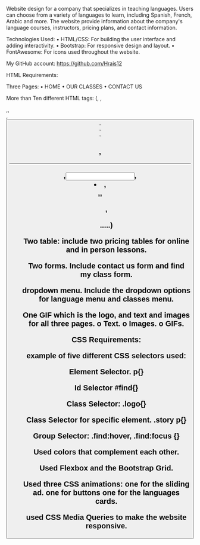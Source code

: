 Website design for a company that specializes in teaching languages.
Users can choose from a variety of languages to learn, including Spanish, French, Arabic and more.
The website provide information about the company's language courses, instructors, pricing plans, and contact information.

Technologies Used:
•	HTML/CSS: For building the user interface and adding interactivity.
•	Bootstrap: For responsive design and layout.
•	FontAwesome: For icons used throughout the website.

My GitHub account: https://github.com/Hrais12

HTML Requirements:

Three Pages:
•	HOME
•	OUR CLASSES
•	CONTACT US

More than Ten different HTML tags:
(<a>, <area>,<aside>,<body>,<br/>,<button>,<div>,<footer>,<h1>,<hr>
<img>,<input>,<li>,<nav>,<span>,<ul>,<p>.....)

Two table:
 include two pricing tables for online and in person lessons.


Two forms.
Include contact us form and find my class form.

dropdown menu.
Include the dropdown options for language menu and classes menu.

One GIF which is the logo, and text and images for all three pages.
o	Text.
o	Images.
o	GIFs.



CSS Requirements:

example of five different CSS selectors used:

Element Selector. p{}

Id Selector #find{}

Class Selector:    .logo{}

Class Selector for specific element.  .story p{}

Group Selector:  .find:hover, .find:focus {}


Used colors that complement each other.


Used Flexbox and the Bootstrap Grid.

Used three CSS animations:
one for the sliding ad.
one for buttons 
one for the languages cards.


 used CSS Media Queries to make the website responsive.
